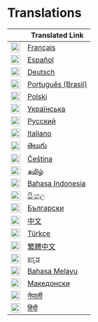 # Translations

|                                                                                                                                                   | Translated Link                       |
| ------------------------------------------------------------------------------------------------------------------------------------------------- | ------------------------------------- |
| <img alt="French" title="French" src="https://cdn.staticaly.com/gh/hjnilsson/country-flags/master/svg/fr.svg" width="22">                       | [Français](README.fr.md)       |
| <img alt="Spanish" title="Spanish" src="https://cdn.staticaly.com/gh/hjnilsson/country-flags/master/svg/es.svg" width="22">                     | [Español](README.es.md)                 |
| <img alt="German" title="German" src="https://cdn.staticaly.com/gh/hjnilsson/country-flags/master/svg/de.svg" width="22">                       | [Deutsch](README.de.md)                 |
| <img alt="Portuguese (Brasil)" title="Portuguese (Brasil)" src="https://cdn.staticaly.com/gh/hjnilsson/country-flags/master/svg/br.svg" width="22"> | [Português (Brasil)](README.pt_br.md) |
| <img alt="Polish" title="Polish" src="https://cdn.staticaly.com/gh/hjnilsson/country-flags/master/svg/pl.svg" width="22">                       | [Polski](README.pl.md)                 |
| <img alt="Ukrainian" title="Ukrainian" src="https://cdn.staticaly.com/gh/hjnilsson/country-flags/master/svg/ua.svg" width="22">                 | [Українська](./README.uk.md)   |
| <img alt="Russian" title="Russian" src="https://cdn.staticaly.com/gh/hjnilsson/country-flags/master/svg/ru.svg" width="22">                     | [Русский](./README.ru.md)               |
| <img alt="Italian" title="Italian" src="https://cdn.staticaly.com/gh/hjnilsson/country-flags/master/svg/it.svg" width="22">                     | [Italiano](./README.it.md)     |
| <img alt="Telugu" title="Telugu" src="https://cdn.staticaly.com/gh/hjnilsson/country-flags/master/svg/in.svg" width="22">                       | [తెలుగు](./README.te.md)               |
| <img alt="Czech" title="Czech" src="https://cdn.staticaly.com/gh/hjnilsson/country-flags/master/svg/cz.svg" width="22">                         | [Čeština](README.cs.md)                 |
| <img alt="Tamil" title="Tamil" src="https://cdn.staticaly.com/gh/hjnilsson/country-flags/master/svg/lk.svg" width="22">                         | [தமிழ்](./README.ta.md)               |
| <img alt="Indonesian" title="Indonesian" src="https://cdn.staticaly.com/gh/hjnilsson/country-flags/master/svg/id.svg" width="22">               | [Bahasa Indonesia](./README.id.md)     |
| <img alt="Sinhala" title="Sinhala" src="https://cdn.staticaly.com/gh/hjnilsson/country-flags/master/svg/lk.svg" width="22">                     | [සිංහල](./README.si.md)               |
| <img alt="Bulgarian" title="Bulgarian" src="https://cdn.staticaly.com/gh/hjnilsson/country-flags/master/svg/bg.svg" width="22">                 | [Български](./README.bg.md)    |
| <img alt="Chinese" title="Chinese" src="https://cdn.staticaly.com/gh/hjnilsson/country-flags/master/svg/cn.svg" width="22">                     | [中文](./README.zh.md)               |
| <img alt="Turkish" title="Turkish" src="https://cdn.staticaly.com/gh/hjnilsson/country-flags/master/svg/tr.svg" width="22">                     | [Türkçe](./README.tr.md)               |
| <img alt="Traditional Chinese" title="Traditional Chinese" src="https://cdn.staticaly.com/gh/hjnilsson/country-flags/master/svg/tw.svg" width="22">          | [繁體中文](./README.zh_tw.md) |
| <img alt="Kannada" title="Kannada" src="https://cdn.staticaly.com/gh/hjnilsson/country-flags/master/svg/in.svg" width="22">            		  | [ಕನ್ನಡ ](./README.kn.md)               |
| <img alt="Malay" title="Malay" src="https://cdn.staticaly.com/gh/hjnilsson/country-flags/master/svg/my.svg" width="22">                         | [Bahasa Melayu](./README.ms.md)        |
| <img alt="Македонски" title="Македонски" src="https://cdn.staticaly.com/gh/hjnilsson/country-flags/master/svg/mk.svg" width="22">               | [Македонски](./README.mk.md)            |
<img alt="Nepali" title="Nepali" src="https://cdn.staticaly.com/gh/hjnilsson/country-flags/master/svg/np.svg" width="22">                     | [नेपाली](README.ne.md)                 |
| <img alt="Hindi" title="Hindi" src="https://cdn.staticaly.com/gh/hjnilsson/country-flags/master/svg/in.svg" width="22">                     | [हिंदी](README.hi.md)                 |
